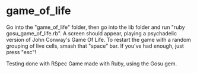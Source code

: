 # game_of_life

Go into the "game_of_life" folder, then go into the lib folder and run "ruby gosu_game_of_life.rb". A screen should appear, playing a psychadelic version of John Conway's Game Of Life. To restart the game with a random grouping of live cells, smash that "space" bar. If you've had enough, just press "esc"!

Testing done with RSpec
Game made with Ruby, using the Gosu gem. 
